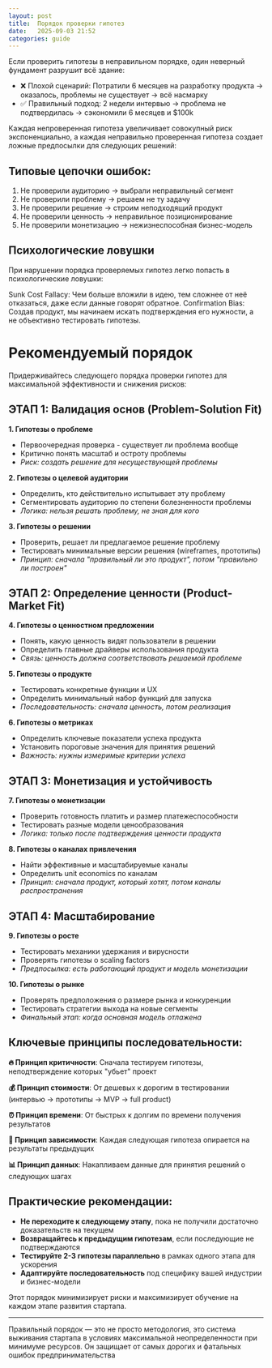 ```yaml
---
layout: post
title:  Порядок проверки гипотез
date:   2025-09-03 21:52
categories: guide
---
```


Если проверить гипотезы в неправильном порядке, один неверный фундамент разрушит всё здание:

* ❌ Плохой сценарий: Потратили 6 месяцев на разработку продукта → оказалось, проблемы не существует → всё насмарку
* ✅ Правильный подход: 2 недели интервью → проблема не подтвердилась → сэкономили 6 месяцев и $100k

Каждая непроверенная гипотеза увеличивает совокупный риск экспоненциально, а каждая неправильно проверенная гипотеза 
создает ложные предпосылки для следующих решений:

## Типовые цепочки ошибок:

1. Не проверили аудиторию → выбрали неправильный сегмент
2. Не проверили проблему → решаем не ту задачу
3. Не проверили решение → строим неподходящий продукт
4. Не проверили ценность → неправильное позиционирование
5. Не проверили монетизацию → нежизнеспособная бизнес-модель

## Психологические ловушки

При нарушении порядка проверяемых гипотез легко попасть в психологические ловушки:

Sunk Cost Fallacy: Чем больше вложили в идею, тем сложнее от неё отказаться, даже если данные говорят обратное.
Confirmation Bias: Создав продукт, мы начинаем искать подтверждения его нужности, а не объективно тестировать гипотезы.

# Рекомендуемый порядок 

Придерживайтесь следующего порядка проверки гипотез для максимальной эффективности и снижения рисков:

## **ЭТАП 1: Валидация основ (Problem-Solution Fit)**

**1. Гипотезы о проблеме** 
- Первоочередная проверка - существует ли проблема вообще
- Критично понять масштаб и остроту проблемы
- *Риск: создать решение для несуществующей проблемы*

**2. Гипотезы о целевой аудитории**
- Определить, кто действительно испытывает эту проблему
- Сегментировать аудиторию по степени болезненности проблемы
- *Логика: нельзя решать проблему, не зная для кого*

**3. Гипотезы о решении**
- Проверить, решает ли предлагаемое решение проблему
- Тестировать минимальные версии решения (wireframes, прототипы)
- *Принцип: сначала "правильный ли это продукт", потом "правильно ли построен"*

## **ЭТАП 2: Определение ценности (Product-Market Fit)**

**4. Гипотезы о ценностном предложении**
- Понять, какую ценность видят пользователи в решении
- Определить главные драйверы использования продукта
- *Связь: ценность должна соответствовать решаемой проблеме*

**5. Гипотезы о продукте**
- Тестировать конкретные функции и UX
- Определить минимальный набор функций для запуска
- *Последовательность: сначала ценность, потом реализация*

**6. Гипотезы о метриках**
- Определить ключевые показатели успеха продукта
- Установить пороговые значения для принятия решений
- *Важность: нужны измеримые критерии успеха*

## **ЭТАП 3: Монетизация и устойчивость**

**7. Гипотезы о монетизации**
- Проверить готовность платить и размер платежеспособности
- Тестировать разные модели ценообразования
- *Логика: только после подтверждения ценности продукта*

**8. Гипотезы о каналах привлечения**
- Найти эффективные и масштабируемые каналы
- Определить unit economics по каналам
- *Принцип: сначала продукт, который хотят, потом каналы распространения*

## **ЭТАП 4: Масштабирование**

**9. Гипотезы о росте**
- Тестировать механики удержания и вирусности
- Проверять гипотезы о scaling factors
- *Предпосылка: есть работающий продукт и модель монетизации*

**10. Гипотезы о рынке**
- Проверять предположения о размере рынка и конкуренции
- Тестировать стратегии выхода на новые сегменты
- *Финальный этап: когда основная модель отлажена*

## **Ключевые принципы последовательности:**

**🔥 Принцип критичности**: Сначала тестируем гипотезы, неподтверждение которых "убьет" проект

**💰 Принцип стоимости**: От дешевых к дорогим в тестировании (интервью → прототипы → MVP → full product)

**⏰ Принцип времени**: От быстрых к долгим по времени получения результатов

**🎯 Принцип зависимости**: Каждая следующая гипотеза опирается на результаты предыдущих

**📊 Принцип данных**: Накапливаем данные для принятия решений о следующих шагах

## **Практические рекомендации:**

- **Не переходите к следующему этапу**, пока не получили достаточно доказательств на текущем
- **Возвращайтесь к предыдущим гипотезам**, если последующие не подтверждаются
- **Тестируйте 2-3 гипотезы параллельно** в рамках одного этапа для ускорения
- **Адаптируйте последовательность** под специфику вашей индустрии и бизнес-модели

Этот порядок минимизирует риски и максимизирует обучение на каждом этапе развития стартапа.

---

Правильный порядок — это не просто методология, это система выживания стартапа в условиях максимальной неопределенности при минимуме ресурсов. Он защищает от самых дорогих и фатальных ошибок предпринимательства
